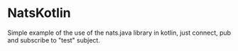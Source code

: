 # NatsKotlin

Simple example of the use of the nats.java library in kotlin, just connect, pub and subscribe to "test" subject.

